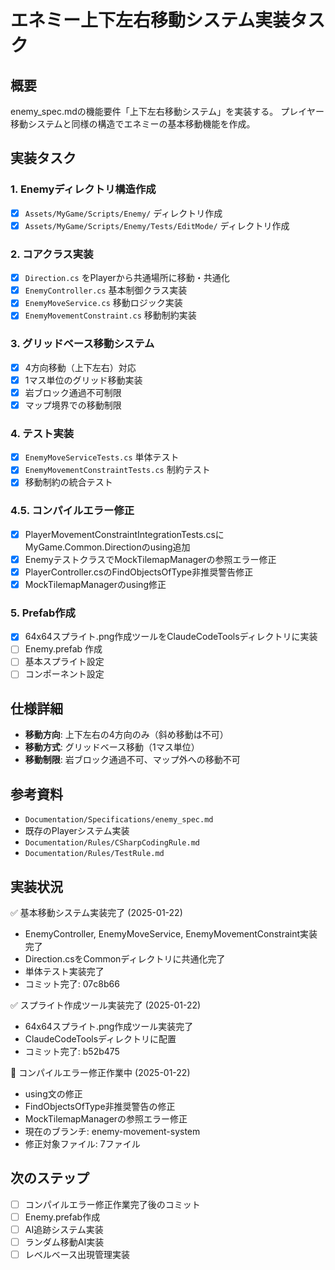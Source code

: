 # エネミー上下左右移動システム実装タスク

## 概要
enemy_spec.mdの機能要件「上下左右移動システム」を実装する。
プレイヤー移動システムと同様の構造でエネミーの基本移動機能を作成。

## 実装タスク

### 1. Enemyディレクトリ構造作成
- [x] `Assets/MyGame/Scripts/Enemy/` ディレクトリ作成
- [x] `Assets/MyGame/Scripts/Enemy/Tests/EditMode/` ディレクトリ作成

### 2. コアクラス実装
- [x] `Direction.cs` をPlayerから共通場所に移動・共通化
- [x] `EnemyController.cs` 基本制御クラス実装
- [x] `EnemyMoveService.cs` 移動ロジック実装
- [x] `EnemyMovementConstraint.cs` 移動制約実装

### 3. グリッドベース移動システム
- [x] 4方向移動（上下左右）対応
- [x] 1マス単位のグリッド移動実装
- [x] 岩ブロック通過不可制限
- [x] マップ境界での移動制限

### 4. テスト実装
- [x] `EnemyMoveServiceTests.cs` 単体テスト
- [x] `EnemyMovementConstraintTests.cs` 制約テスト
- [x] 移動制約の統合テスト

### 4.5. コンパイルエラー修正
- [x] PlayerMovementConstraintIntegrationTests.csにMyGame.Common.Directionのusing追加
- [x] EnemyテストクラスでMockTilemapManagerの参照エラー修正
- [x] PlayerController.csのFindObjectsOfType非推奨警告修正
- [x] MockTilemapManagerのusing修正

### 5. Prefab作成
- [x] 64x64スプライト.png作成ツールをClaudeCodeToolsディレクトリに実装
- [ ] Enemy.prefab 作成
- [ ] 基本スプライト設定
- [ ] コンポーネント設定

## 仕様詳細
- **移動方向**: 上下左右の4方向のみ（斜め移動は不可）
- **移動方式**: グリッドベース移動（1マス単位）
- **移動制限**: 岩ブロック通過不可、マップ外への移動不可

## 参考資料
- `Documentation/Specifications/enemy_spec.md`
- 既存のPlayerシステム実装
- `Documentation/Rules/CSharpCodingRule.md`
- `Documentation/Rules/TestRule.md`

## 実装状況
✅ 基本移動システム実装完了 (2025-01-22)
- EnemyController, EnemyMoveService, EnemyMovementConstraint実装完了
- Direction.csをCommonディレクトリに共通化完了
- 単体テスト実装完了
- コミット完了: 07c8b66

✅ スプライト作成ツール実装完了 (2025-01-22)
- 64x64スプライト.png作成ツール実装完了
- ClaudeCodeToolsディレクトリに配置
- コミット完了: b52b475

🔧 コンパイルエラー修正作業中 (2025-01-22)
- using文の修正
- FindObjectsOfType非推奨警告の修正
- MockTilemapManagerの参照エラー修正
- 現在のブランチ: enemy-movement-system
- 修正対象ファイル: 7ファイル

## 次のステップ
- [ ] コンパイルエラー修正作業完了後のコミット
- [ ] Enemy.prefab作成
- [ ] AI追跡システム実装
- [ ] ランダム移動AI実装  
- [ ] レベルベース出現管理実装